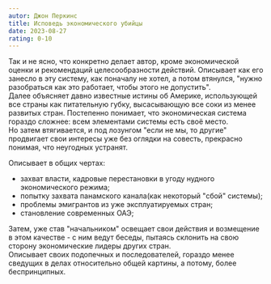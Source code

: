 ```yaml
---
autor: Джон Перкинс
title: Исповедь экономического убийцы
date: 2023-08-27
rating: 0-10
---
```

Так и не ясно, что конкретно делает автор, кроме экономической оценки и рекомендаций целесообразности действий. Описывает как его занесло в эту систему, как поначалу не хотел, а потом втянулся, "нужно разобраться как это работает, чтобы этого не допустить".  
Далее объясняет давно известные истины об Америке, использующей все страны как питательную губку, высасывающую все соки из менее развитых стран. Постепенно понимает, что экономическая система гораздо сложнее: всем элементами системы есть своё место.  
Но затем втягивается, и под лозунгом "если не мы, то другие" продвигает свои интересы уже без оглядки на совесть, прекрасно понимая, что неугодных устранят.

Описывает в общих чертах:
- захват власти, кадровые перестановки в угоду нудного экономического режима;
- попытку захвата панамского канала(как некоторый "сбой"  системы);
- проблемы эмигрантов из уже эксплуатируемых стран;
- становление современных ОАЭ;

Затем, уже став "начальником" освещает свои действия и возмещение в этом качестве - с ним ведут беседы, пытаясь склонить на свою сторону экономические лидеры других стран.  
Описывает своих подопечных и последователей, гораздо менее сведущих в делах относительно общей картины, а потому, более беспринципных.